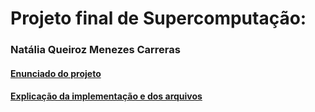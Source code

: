 # Projeto final de Supercomputação:
### Natália Queiroz Menezes Carreras

#### [Enunciado do projeto](https://colab.research.google.com/drive/1p599BsjQGwdQB0dEXxw4aN_RFeBV4Otv?usp=sharing#scrollTo=2QuxS7IfDxr_)
#### [Explicação da implementação e dos arquivos](https://alinsperedu-my.sharepoint.com/:w:/g/personal/nataliaqmc_al_insper_edu_br/ERawu1PM971CjSOgAj55gIwBpL-jeUg3hc6XiJ7iGq7SPA?e=Gu4iw1)


